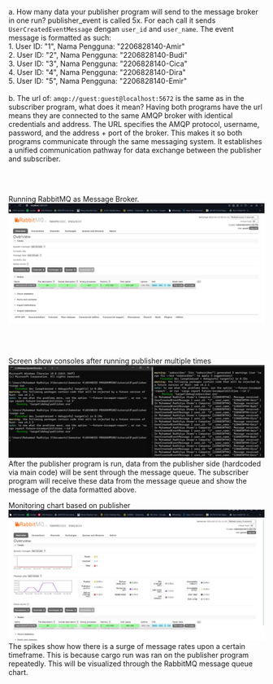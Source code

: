 a. How many data your publisher program will send to the message broker in one
run?
publisher_event is called 5x. For each call it sends `UserCreatedEventMessage` dengan `user_id` and `user_name`. The event message is formatted as such: <br>
    1. User ID: "1", Nama Pengguna: "2206828140-Amir" <br>
    2. User ID: "2", Nama Pengguna: "2206828140-Budi" <br>
    3. User ID: "3", Nama Pengguna: "2206828140-Cica" <br>
    4. User ID: "4", Nama Pengguna: "2206828140-Dira" <br>
    5. User ID: "5", Nama Pengguna: "2206828140-Emir" <br>
<br>
b. The url of: `amqp://guest:guest@localhost:5672` is the same as in the subscriber program, what does it mean?
Having both programs have the url means they are connected to the same AMQP broker with identical credentials and address. The URL specifies the AMQP protocol, username, password, and the address + port of the broker. This makes it so both programs communicate through the same messaging system. It establishes a unified communication pathway for data exchange between the publisher and subscriber.

<br>
<br>

Running RabbitMQ as Message Broker.
![alt text](Screenshots/rabbitmq.png)

<br>
<br>

Screen show consoles after running publisher multiple times
![alt text](Screenshots/sending.png)
After the publisher program is run, data from the publisher side (hardcoded via main code) will be sent through the message queue. The subscriber program will receive these data from the message queue and show the message of the data formatted above.

Monitoring chart based on publisher
![alt text](Screenshots/messagerates.png)
The spikes show how there is a surge of message rates upon a certain timeframe. This is because cargo run was ran on the publisher program repeatedly. This will be visualized through the RabbitMQ message queue chart.
